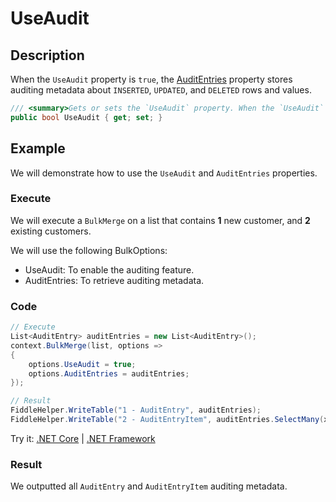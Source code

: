 # UseAudit

## Description

When the `UseAudit` property is `true`, the [AuditEntries](audit-entries.md) property stores auditing metadata about `INSERTED`, `UPDATED`, and `DELETED` rows and values.

```csharp
/// <summary>Gets or sets the `UseAudit` property. When the `UseAudit` property is `true`, the [AuditEntries](audit-entries.md) property stores auditing metadata about `INSERTED`, `UPDATED`, and `DELETED` rows and values.</summary>
public bool UseAudit { get; set; }
```

## Example

We will demonstrate how to use the `UseAudit` and `AuditEntries` properties.

### Execute

We will execute a `BulkMerge` on a list that contains **1** new customer, and **2** existing customers.

We will use the following BulkOptions:
- UseAudit: To enable the auditing feature.
- AuditEntries: To retrieve auditing metadata.

### Code

```csharp
// Execute
List<AuditEntry> auditEntries = new List<AuditEntry>();            
context.BulkMerge(list, options =>
{
    options.UseAudit = true;
    options.AuditEntries = auditEntries;
});

// Result
FiddleHelper.WriteTable("1 - AuditEntry", auditEntries);
FiddleHelper.WriteTable("2 - AuditEntryItem", auditEntries.SelectMany(x => x.Values));
```

Try it: [.NET Core](https://dotnetfiddle.net/) | [.NET Framework](https://dotnetfiddle.net/)

### Result

We outputted all `AuditEntry` and `AuditEntryItem` auditing metadata.

